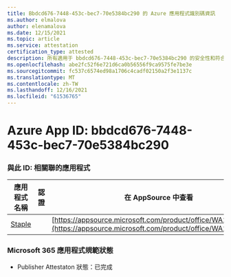 ```yaml
---
title: Bbdcd676-7448-453c-bec7-70e5384bc290 的 Azure 應用程式識別碼資訊
ms.author: elmalova
author: elenamalova
ms.date: 12/15/2021
ms.topic: article
ms.service: attestation
certification_type: attested
description: 所有適用于 bbdcd676-7448-453c-bec7-70e5384bc290 的安全性和符合性資訊資訊。
ms.openlocfilehash: abe2fc52f6e721d6ca0b56556f9ca9575fe7be3e
ms.sourcegitcommit: fc537c6574ed98a1706c4cadf02150a2f3e1137c
ms.translationtype: MT
ms.contentlocale: zh-TW
ms.lasthandoff: 12/16/2021
ms.locfileid: "61536765"
---
```

# <a name="azure-app-id-bbdcd676-7448-453c-bec7-70e5384bc290"></a>Azure App ID: bbdcd676-7448-453c-bec7-70e5384bc290


### <a name="apps-associated-with-this-id"></a>與此 ID: 相關聯的應用程式
| **應用程式名稱** | **認證** | **在 AppSource 中查看** |
|--------------|---------------|-----------------------|
| [Staple](https://docs.microsoft.com/microsoft-365-app-certification/forward/WA200003281) |  | [https://appsource.microsoft.com/product/office/WA200003281](https://appsource.microsoft.com/product/office/WA200003281) |

### <a name="microsoft-365-app-compliance-status"></a>Microsoft 365 應用程式規範狀態
- Publisher Attestaton 狀態：已完成
